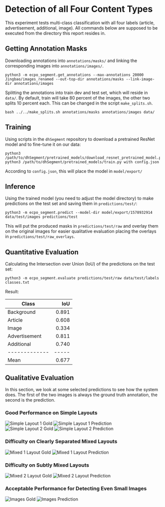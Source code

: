 # Detection of all Four Content Types

This experiment tests multi-class classification with all four labels (article,
advertisement, additional, image). All commands below are supposed to be
executed from the directory this report resides in.

## Getting Annotation Masks

Downloading annotations into `annotations/masks/` and linking the corresponding images into `annotations/images/`.

```
python3 -m ecpo_segment.get_annotations --max-annotations 20000 Jingbao/images_renamed --out-top-dir annotations/masks --link-image-dir annotations/images
```

Splitting the annotations into train dev and test set, which will reside in `data/`. By default, train will take 80 percent of the images, the other two splits 10 percent each. This can be changed in the script `make_splits.sh`.

```
bash ../../make_splits.sh annotations/masks annotations/images data/
```

## Training

Using scripts in the `dhSegment` repository to download a pretrained ResNet model and to fine-tune it on our data:

```
python3 /path/to/dhSegment/pretrained_models/download_resnet_pretrained_model.py
python3 /path/to/dhSegment/pretrained_models/train.py with config.json
```

According to `config.json`, this will place the model in `model/export/`

## Inference

Using the trained model (you need to adjust the model directory) to make
predictions on the test set and saving them in `predictions/test/`:

```
python3 -m ecpo_segment.predict --model-dir model/export/1578932914 data/test/images predictions/test
```

This will put the produced masks in `predictions/test/raw` and overlay them on
the original images for easier qualitative evaluation placing the overlays in
`predictions/test/raw_overlays`.

## Quantitative Evaluation

Calculating the Intersection over Union (IoU) of the predictions on the test
set:

```
python3 -m ecpo_segment.evaluate predictions/test/raw data/test/labels classes.txt
```

Result:

| Class         |   IoU |
| ------------- | ----: |
| Background    | 0.891 |
| Article       | 0.608 |
| Image         | 0.334 |
| Advertisement | 0.811 |
| Additional    | 0.740 |
| ------------- | ----- |
| Mean          | 0.677 |

## Qualitative Evaluation

In this section, we look at some selected predictions to see how the system
does. The first of the two images is always the ground truth annotation, the
second is the prediction.

### Good Performance on Simple Layouts

![Simple Layout 1 Gold](samples/labels/jb_0224_1921-01-15_0002+0003.png)
![Simple Layout 1 Prediction](samples/predictions/jb_0224_1921-01-15_0002+0003.jpg)
![Simple Layout 2 Gold](samples/labels/samples/labels/jb_0236_1921-02-27_0002+0003.png)
![Simple Layout 2 Prediction](samples/predictions/jb_0236_1921-02-27_0002+0003.jpg)

### Difficulty on Clearly Separated Mixed Layouts

![Mixed 1 Layout Gold](samples/labels/jb_3797_1939-04-23_0002+0003.png)
![Mixed 1 Layout Prediction](samples/predictions/jb_3797_1939-04-23_0002+0003.jpg)

### Difficulty on Subtly Mixed Layouts

![Mixed 2 Layout Gold](samples/labels/jb_0241_1921-03-12_0001+0004.png)
![Mixed 2 Layout Prediction](samples/predictions/jb_0241_1921-03-12_0001+0004.jpg)

### Acceptable Performance for Detecting Even Small Images

![Images Gold](samples/labels/jb_3797_1939-04-23_0001+0004.png)
![Images Prediction](samples/predictions/jb_3797_1939-04-23_0001+0004.jpg)
